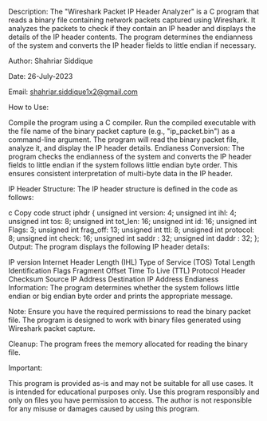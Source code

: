 Description:
The "Wireshark Packet IP Header Analyzer" is a C program that reads a binary file containing network packets captured using Wireshark. It analyzes the packets to check if they contain an IP header and displays the details of the IP header contents. The program determines the endianness of the system and converts the IP header fields to little endian if necessary.

Author: Shahriar Siddique

Date: 26-July-2023

Email: shahriar.siddique1x2@gmail.com

How to Use:

Compile the program using a C compiler.
Run the compiled executable with the file name of the binary packet capture (e.g., "ip_packet.bin") as a command-line argument.
The program will read the binary packet file, analyze it, and display the IP header details.
Endianess Conversion:
The program checks the endianness of the system and converts the IP header fields to little endian if the system follows little endian byte order. This ensures consistent interpretation of multi-byte data in the IP header.

IP Header Structure:
The IP header structure is defined in the code as follows:

c
Copy code
struct iphdr
{
    unsigned int version: 4;
    unsigned int ihl: 4;
    unsigned int tos: 8;
    unsigned int tot_len: 16;
    unsigned int id: 16;
    unsigned int Flags: 3;
    unsigned int frag_off: 13;
    unsigned int ttl: 8;
    unsigned int protocol: 8;
    unsigned int check: 16;
    unsigned int saddr : 32;
    unsigned int daddr : 32;
};
Output:
The program displays the following IP header details:

IP version
Internet Header Length (IHL)
Type of Service (TOS)
Total Length
Identification
Flags
Fragment Offset
Time To Live (TTL)
Protocol
Header Checksum
Source IP Address
Destination IP Address
Endianess Information:
The program determines whether the system follows little endian or big endian byte order and prints the appropriate message.

Note:
Ensure you have the required permissions to read the binary packet file. The program is designed to work with binary files generated using Wireshark packet capture.

Cleanup:
The program frees the memory allocated for reading the binary file.

Important:

This program is provided as-is and may not be suitable for all use cases. It is intended for educational purposes only.
Use this program responsibly and only on files you have permission to access.
The author is not responsible for any misuse or damages caused by using this program.
